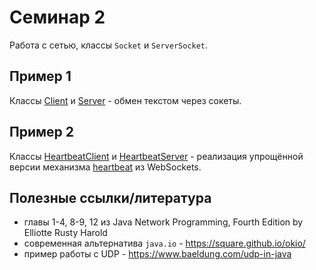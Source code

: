 # Семинар 2

Работа с сетью, классы `Socket` и `ServerSocket`.

## Пример 1

Классы [Client](./src/main/java/Client.java) и [Server](./src/main/java/Server.java) -
обмен текстом через сокеты.

## Пример 2

Классы [HeartbeatClient](./src/main/java/HeartbeatClient.java) и [HeartbeatServer](./src/main/java/HeartbeatServer.java) -
реализация упрощённой версии механизма [heartbeat](https://developer.mozilla.org/en-US/docs/Web/API/WebSockets_API/Writing_WebSocket_servers#pings_and_pongs_the_heartbeat_of_websockets)
из WebSockets.

## Полезные ссылки/литература

* главы 1-4, 8-9, 12 из Java Network Programming, Fourth Edition by Elliotte Rusty Harold
* современная альтернатива `java.io` - https://square.github.io/okio/
* пример работы с UDP - https://www.baeldung.com/udp-in-java
